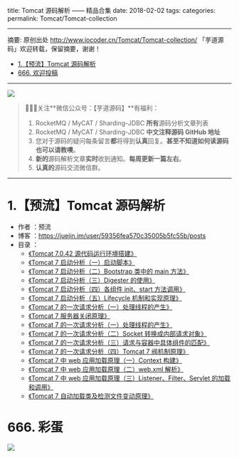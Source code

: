 title: Tomcat 源码解析 —— 精品合集
date: 2018-02-02
tags:
categories:
permalink: Tomcat/Tomcat-collection

-------

摘要: 原创出处 http://www.iocoder.cn/Tomcat/Tomcat-collection/ 「芋道源码」欢迎转载，保留摘要，谢谢！

- [1.【预流】Tomcat 源码解析](http://www.iocoder.cn/Tomcat/Tomcat-collection/)
- [666. 欢迎投稿](http://www.iocoder.cn/Tomcat/Tomcat-collection/)

-------

![](http://www.iocoder.cn/images/common/wechat_mp_2017_07_31.jpg)

> 🙂🙂🙂关注**微信公众号：【芋道源码】**有福利：
> 1. RocketMQ / MyCAT / Sharding-JDBC **所有**源码分析文章列表
> 2. RocketMQ / MyCAT / Sharding-JDBC **中文注释源码 GitHub 地址**
> 3. 您对于源码的疑问每条留言**都**将得到**认真**回复。**甚至不知道如何读源码也可以请教噢**。
> 4. **新的**源码解析文章**实时**收到通知。**每周更新一篇左右**。  
> 5. **认真的**源码交流微信群。

-------

# 1.【预流】Tomcat 源码解析

* 作者 ：预流
* 博客 ：https://juejin.im/user/59356fea570c35005b5fc55b/posts
* 目录 ：
    * [《Tomcat 7.0.42 源代码运行环境搭建》](https://juejin.im/post/5a6c3a28518825732739d7cd)
    * [《Tomcat 7 启动分析（一）启动脚本》](https://juejin.im/post/5a6d15af518825732258f10d)
    * [《Tomcat 7 启动分析（二）Bootstrap 类中的 main 方法》](https://juejin.im/post/5a6d1e226fb9a01cc0267be1)
    * [《Tomcat 7 启动分析（三）Digester 的使用》](https://juejin.im/post/5a6d1ff6f265da3e243bc1de)
    * [《Tomcat 7 启动分析（四）各组件 init、start 方法调用》](https://juejin.im/post/5a6d6f6751882573520da54d)
    * [《Tomcat 7 启动分析（五）Lifecycle 机制和实现原理》](https://juejin.im/post/5a6d73a36fb9a01cba42d1d7)
    * [《Tomcat 7 的一次请求分析（一）处理线程的产生》](https://juejin.im/user/59356fea570c35005b5fc55b/posts)
    * [《Tomcat 7 服务器关闭原理》](https://juejin.im/post/5a6d77916fb9a01c9c1f4440)
    * [《Tomcat 7 的一次请求分析（一）处理线程的产生》](https://juejin.im/post/5a7180f2f265da3e377c5620)
    * [《Tomcat 7 的一次请求分析（二）Socket 转换成内部请求对象》](https://juejin.im/post/5a72c045f265da3e4c081fb0)
    * [《Tomcat 7 的一次请求分析（三）请求与容器中具体组件的匹配》](https://juejin.im/post/5a72c192518825732a6dd5c3)
    * [《Tomcat 7 的一次请求分析（四）Tomcat 7 阀机制原理》](https://juejin.im/post/5a72c2886fb9a01ca915c732)
    * [《Tomcat 7 中 web 应用加载原理（一）Context 构建》](https://juejin.im/post/5a7976a95188257a666ef0f1)
    * [《Tomcat 7 中 web 应用加载原理（二）web.xml 解析》](https://juejin.im/post/5a7aa6f4f265da4e7e10a0aa)
    * [《Tomcat 7 中 web 应用加载原理（三）Listener、Filter、Servlet 的加载和调用》](https://juejin.im/post/5a7ceeabf265da4e9449a802)
    * [《Tomcat 7 自动加载类及检测文件变动原理》](https://juejin.im/post/5a7e49f95188257a6c690183)

# 666. 彩蛋

![](http://www.iocoder.cn/images/common/zsxq/01.png)


